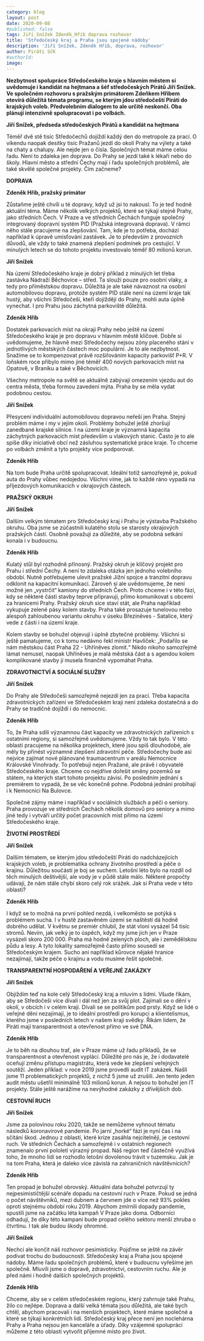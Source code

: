 ```yaml
---
category: blog
layout: post
date: 2020-09-08
#published: false
tags: Jiří_Snížek Zdeněk_Hřib doprava rozhovor
title: 'Středočeský kraj a Praha jsou spojené nádoby'
description: 'Jiří Snížek, Zdeněk Hřib, doprava, rozhovor' 
author: Piráti SčK
#authorId: 
image:  
---
```


**Nezbytnost spolupráce Středočeského kraje s hlavním městem si uvědomuje i kandidát na hejtmana a šéf středočeských Pirátů Jiří Snížek. Ve společném rozhovoru s pražským primátorem Zdeňkem Hřibem otevírá důležitá témata programu, se kterým jdou středočeští Piráti do krajských voleb. Předvolebním dialogem to ale určitě neskončí. Oba plánují intenzivně spolupracovat i po volbách.**

**Jiří Snížek, předseda středočeských Pirátů a kandidát na hejtmana**

Téměř dvě stě tisíc Středočechů dojíždí každý den do metropole za prací. O víkendu naopak desítky tisíc Pražanů jezdí do okolí Prahy na výlety a také na chaty a chalupy. Ale nejde jen o čísla. Společných témat máme celou řadu. Není to zdaleka jen doprava. Do Prahy se jezdí také k lékaři nebo do školy. Hlavní město a střední Čechy mají i řadu společných problémů, ale také skvělé společné projekty. Čím začneme?

**DOPRAVA**

**Zdeněk Hřib, pražský primátor**

Zůstaňme ještě chvíli u té dopravy, když už jsi to nakousl. To je teď hodně aktuální téma. Máme několik velkých projektů, které se týkají stejně Prahy, jako středních Čech. V Praze a ve středních Čechách funguje společný integrovaný dopravní systém PID (Pražská integrovaná doprava). V rámci něho stále pracujeme na zlepšování. Tam, kde je to potřeba, dochází například k úpravě umisťování zastávek. Je to především z provozních důvodů, ale vždy to také znamená zlepšení podmínek pro cestující. V minulých letech se do tohoto projektu investovalo téměř 80 milionů korun.

**Jiří Snížek**

Na území Středočeského kraje je dobrý příklad z minulých let třeba zastávka Nádraží Běchovice – střed. Ta slouží pouze pro osobní vlaky, a tedy pro příměstskou dopravu. Důležitá je ale také návaznost na osobní automobilovou dopravu, protože systém PID stále není na území kraje tak hustý, aby všichni Středočeši, kteří dojíždějí do Prahy, mohli auta úplně vynechat. I pro Prahu jsou záchytná parkoviště důležitá.

**Zdeněk Hřib**

Dostatek parkovacích míst na okraji Prahy nebo ještě na území Středočeského kraje je pro dopravu v hlavním městě klíčové. Dobře si uvědomujeme, že hlavně mezi Středočechy nejsou zóny placeného stání v jednotlivých městských částech moc populární. Je to ale nezbytnost. Snažíme se to kompenzovat právě rozšiřováním kapacity parkovišť P+R. V loňském roce přibylo mimo jiné téměř 400 nových parkovacích míst na Opatově, v Braníku a také v Běchovicích.

Všechny metropole na světě se aktuálně zabývají omezením vjezdu aut do centra města, třeba formou zavedení mýta. Praha by se měla vydat podobnou cestou.

**Jiří Snížek**

Přesycení individuální automobilovou dopravou neřeší jen Praha. Stejný problém máme i my v jejím okolí. Problémy bohužel ještě zhoršují zanedbané krajské silnice. I na území kraje je významná kapacita záchytných parkovacích míst především u vlakových stanic. Často je to ale spíše díky iniciativě obcí než zásluhou systematické práce kraje. To chceme po volbách změnit a tyto projekty více podporovat.

**Zdeněk Hřib**

Na tom bude Praha určitě spolupracovat. Ideální totiž samozřejmě je, pokud auta do Prahy vůbec nedojedou. Všichni víme, jak to každé ráno vypadá na příjezdových komunikacích v okrajových částech.

**PRAŽSKÝ OKRUH**

**Jiří Snížek**

Dalším velkým tématem pro Středočeský kraj i Prahu je výstavba Pražského okruhu. Oba jsme se zúčastnili kulatého stolu se starosty okrajových pražských částí. Osobně považuji za důležité, aby se podobná setkání konala i v budoucnu.

**Zdeněk Hřib**

Kulatý stůl byl rozhodně přínosný. Pražský okruh je klíčový projekt pro Prahu i střední Čechy. A není to zdaleka otázka jen jednoho volebního období. Nutně potřebujeme ulevit pražské Jižní spojce a tranzitní dopravu odklonit na kapacitní komunikaci. Zároveň si ale uvědomujeme, že není možné jen „vystrčit“ kamiony do středních Čech. Proto chceme i v této fázi, kdy se některé části stavby teprve připravují, přímo komunikovat s obcemi za hranicemi Prahy. Pražský okruh sice staví stát, ale Praha například vykupuje zelené pásy kolem stavby. Praha také prosazuje tunelovou nebo alespoň zahloubenou variantu okruhu v  úseku Březiněves - Satalice, který vede z části i na území kraje.

Kolem stavby se bohužel objevují i úplně zbytečné problémy. Všichni si ještě pamatujeme, co k tomu nedávno řekl ministr Havlíček: „Podařilo se nám městskou část Praha 22 - Uhříněves zlomit.“ Nikdo nikoho samozřejmě lámat nemusel, naopak Uhříněves je malá městská část a s agendou kolem komplikované stavby jí musela finančně vypomáhat Praha.

**ZDRAVOTNICTVÍ A SOCIÁLNÍ SLUŽBY**

**Jiří Snížek**

Do Prahy ale Středočeši samozřejmě nejezdí jen za prací. Třeba kapacita zdravotnických zařízení ve Středočeském kraji není zdaleka dostatečná a do Prahy se tradičně dojíždí i do nemocnic.

**Zdeněk Hřib**

To, že Praha sdílí významnou část kapacity ve zdravotnických zařízeních s ostatními regiony, si samozřejmě uvědomujeme. Vždy to tak bylo. V této oblasti pracujeme na několika projektech, které jsou spíš dlouhodobé, ale měly by přinést významné zlepšení zdravotní péče. Středočechy bude asi nejvíce zajímat nové plánované traumacentrum v areálu Nemocnice Královské Vinohrady. To potřebují nejen Pražané, ale právě i obyvatelé Středočeského kraje. Chceme co nejdříve dořešit směny pozemků se státem, na kterých start tohoto projektu závisí. Po posledním jednání s premiérem to vypadá, že se věc konečně pohne. Podobná jednání probíhají i k Nemocnici Na Bulovce.

Společné zájmy máme i například v sociálních službách a péči o seniory. Praha provozuje ve středních Čechách několik domovů pro seniory a mimo jiné tedy i vytváří určitý počet pracovních míst přímo na území Středočeského kraje.

**ŽIVOTNÍ PROSTŘEDÍ**

**Jiří Snížek**

Dalším tématem, se kterým jdou středočeští Piráti do nadcházejících krajských voleb, je problematika ochrany životního prostředí a péče o krajinu. Důležitou součástí je boj se suchem. Letošní léto bylo na rozdíl od těch minulých deštivější, ale vody je v půdě stále málo. Některé propočty udávají, že nám stále chybí skoro celý rok srážek. Jak si Praha vede v této oblasti?

**Zdeněk Hřib**

I když se to možná na první pohled nezdá, i velkoměsto se potýká s problémem sucha. I v hustě zastavěném území se naštěstí dá hodně dobrého udělat. V květnu se premiér chlubil, že stát vloni vysázel 54 tisíc stromů. Nevím, jak velký je to úspěch, když my jsme jich jen v Praze vysázeli skoro 200 000. Praha má hodně zelených ploch, ale i zemědělskou půdu a lesy. A tyto lokality samozřejmě často přímo sousedí se Středočeským krajem. Sucho ani například kůrovce nějaké hranice nezajímají, takže péče o krajinu a vodu musíme řešit společně.

**TRANSPARENTNÍ HOSPODAŘENÍ A VEŘEJNÉ ZAKÁZKY**

**Jiří Snížek**

Objíždím teď na kole celý Středočeský kraj a mluvím s lidmi. Všude říkám, aby se Středočeši více dívali i dál než jen za svůj plot. Zajímali se o dění v okolí, v obcích i v celém kraji. Dívali se se politikům pod prsty. Když se lidé o veřejné dění nezajímají, je to ideální prostředí pro korupci a klientelismus, kterého jsme v posledních letech v našem kraji svědky. Říkám lidem, že Piráti mají transparentnost a otevřenost přímo ve své DNA.

**Zdeněk Hřib**

Je to běh na dlouhou trať, ale v Praze máme už řadu příkladů, že se transparentnost a otevřenost vyplácí. Důležité pro nás je, že i dodavatelé oceňují změnu přístupu magistrátu, která vede ke zlepšení veřejných soutěží. Jeden příklad: v roce 2019 jsme provedli audit IT zakázek. Našli jsme 11 problematických projektů, z nichž 5 jsme už zrušili. Jen tento jeden audit městu ušetřil minimálně 103 milionů korun. A nejsou to bohužel jen IT projekty. Stále ještě narážíme na nevýhodné zakázky z dřívějších dob.

**CESTOVNÍ RUCH**

**Jiří Snížek**

Jsme za polovinou roku 2020, takže se nemůžeme vyhnout tématu následků koronavirové pandemie. Po jarní „horké“ fázi je nyní čas i na sčítání škod. Jednou z oblastí, které krize zasáhla nejcitelněji, je cestovní ruch. Ve středních Čechách a samozřejmě i v ostatních regionech znamenalo první pololetí výrazný propad. Náš region teď částečně využívá toho, že mnoho lidí se rozhodlo letošní dovolenou trávit v tuzemsku. Jak je na tom Praha, která je daleko více závislá na zahraničních návštěvnících?

**Zdeněk Hřib**

Ten propad je bohužel obrovský. Aktuální data bohužel potvrzují ty nejpesimističtější scénáře dopadu na cestovní ruch v Praze. Pokud se jedná o počet návštěvníků, mezi dubnem a červnem jde o více než 93% pokles oproti stejnému období roku 2019. Abychom zmírnili dopady pandemie, spustili jsme na začátku léta kampaň V Praze jako doma. Odborníci odhadují, že díky této kampani bude propad celého sektoru menší zhruba o čtvrtinu. I tak ale budou škody ohromné.

**Jiří Snížek**

Nechci ale končit náš rozhovor pesimisticky. Pojďme se ještě na závěr podívat trochu do budoucnosti. Středočeský kraj a Praha jsou spojené nádoby. Máme řadu společných problémů, které v budoucnu vyřešíme jen společně. Mluvili jsme o dopravě, zdravotnictví, cestovním ruchu. Ale je před námi i hodně dalších společných projektů.

**Zdeněk Hřib**

Chceme, aby se v celém středočeském regionu, který zahrnuje také Prahu, žilo co nejlépe. Doprava a další velká témata jsou důležitá, ale také bych chtěl, abychom pracovali i na menších projektech, které máme společné a které se týkají konkrétních lidí. Středočeský kraj přece není jen noclehárna Prahy a Praha nejsou jen kanceláře a úřady. Díky vzájemné spolupráci můžeme z této oblasti vytvořit příjemné místo pro život.
